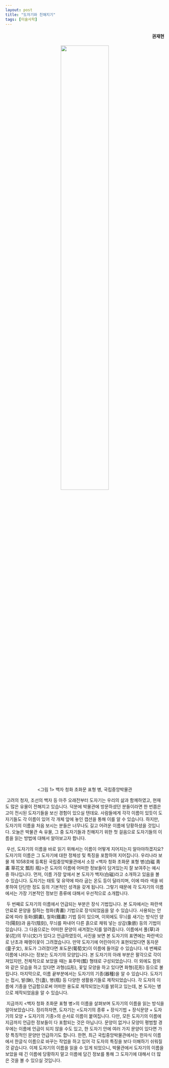 ```yaml
---
layout: post
title: "도자기와 친해지기"
tags: [미술사학]
---
```


<h4><div style="text-align:right"><b>권재현</b></div></h4>

<h4><div style="text-align:right"><b></b></div></h4>

<center><figure><img src="https://user-images.githubusercontent.com/64909586/184496730-1958705f-01df-4af2-8c03-68d3173e3df9.jpg?raw=true" width="60%" height="60%"><figcaption><그림 1> 백자 청화 초화문 표형 병, 국립중앙박물관</figcaption></figure></center>

&nbsp;고려의 청자, 조선의 백자 등 아주 오래전부터 도자기는 우리의 삶과 함께하였고, 현재도 많은 유물이 전해지고 있습니다. 덕분에 박물관에 방문하셨던 분들이라면 한 번쯤은 고이 전시된 도자기들을 보신 경험이 있으실 텐데요. 사람들에게 각각 이름이 있듯이 도자기들도 각 이름이 있어 각 개체 앞에 놓인 캡션을 통해 이를 알 수 있습니다. 하지만, 도자기의 이름을 처음 보시는 분들은 너무나도 길고 어려운 이름에 당황하셨을 것입니다. 오늘은 박물관 속 유물, 그 중 도자기들과 친해지기 위한 첫 걸음으로 도자기들의 이름을 읽는 방법에 대해서 알아보고자 합니다. 

&nbsp;우선, 도자기의 이름을 바로 읽기 위해서는 이름이 어떻게 지어지는지 알아야하겠지요? 도자기의 이름은 그 도자기에 대한 정체성 및 특징을 포함하여 지어집니다. 우리나라 보물 제 1058호에 등록된 국립중앙박물관에서 소장 <백자 청화 초화문 표형 병(白磁 靑畵 草花文 瓢形 甁)>은 도자의 이름에 어떠한 정보들이 담겨있는지 잘 보여주는 예시 중 하나입니다. 먼저, 이름 가장 앞에서 본 도자가 백자(白磁)라고 소개하고 있음을 볼 수 있습니다. 도자기는 태토 및 유약에 따라 굽는 온도 등이 달라지며, 이에 따라 색을 비롯하여 단단한 정도 등의 기본적인 성격을 갖게 됩니다. 그렇기 때문에 각 도자기의 이름에서는 가장 기본적인 정보인 종류에 대해서 우선적으로 소개합니다. 

&nbsp;두 번째로 도자기의 이름에서 언급되는 부분은 장식 기법입니다. 본 도자에서는 파란색 안료로 문양을 칠하는 청화(靑畵) 기법으로 장식되었음을 알 수 있습니다. 사용되는 안료에 따라 동화(銅畵), 철화(鐵畵) 기법 등이 있으며, 이외에도 무늬를 새기는 방식인 양각(陽刻)과 음각(陰刻), 무늬를 파내어 다른 흙으로 채워 넣는 상감(象嵌) 등의 기법이 있습니다. 그 다음으로는 어떠한 문양이 새겨졌는지를 알려줍니다. 이름에서 풀(草)과 꽃(花)의 무늬(文)가 있다고 언급하였듯이, 사진을 보면 본 도자기의 표면에는 파란색으로 난초과 패랭이꽃이 그려졌습니다. 만약 도자기에 어린아이가 표현되었다면 동자문(童子文), 포도가 그려졌다면 포도문(葡萄文)이 이름에 들어갈 수 있습니다. 네 번째로 이름에 나타나는 정보는 도자기의 모양입니다. 본 도자기의 아래 부분은 팔각으로 각이 져있지만, 전체적으로 보았을 때는 표주박(瓢) 형태로 구성되었습니다. 이 외에도 참외와 같은 모습을 하고 있다면 과형(瓜形), 꽃잎 모양을 하고 있다면 화형(花形) 등으로 불립니다. 마지막으로, 이름 끝부분에서는 도자기의 기종(器種)을 알 수 있습니다. 도자기는 접시, 발(鉢), 잔(盞), 병(甁) 등 다양한 생활용기들로 제작되었습니다. 각 도자의 이름에 기종을 언급함으로써 어떠한 용도로 제작되었는지를 밝히고 있는데, 본 도자는 병으로 제작되었음을 알 수 있습니다. 

&nbsp;지금까지 <백자 청화 초화문 표형 병>의 이름을 살펴보며 도자기의 이름을 읽는 방식을 알아보았습니다. 정리하자면, 도자기는 <도자기의 종류 + 장식기법 + 장식문양 + 도자기의 모양 + 도자기의 기종>의 순서로 이름이 붙여집니다. 다만, 모든 도자기의 이름에 지금까지 언급한 정보들이 다 포함되는 것은 아닙니다. 문양이 없거나 모양이 평범할 경우에는 이름에 언급이 되지 않을 수도 있고, 한 도자기 안에 여러 가지 문양이 있다면 가장 특징적인 문양만 언급하기도 합니다. 한편, 최근 국립중앙박물관에서는 한자식 이름에서 한글식 이름으로 바꾸는 작업을 하고 있어 각 도자의 특징을 보다 이해하기 쉬워질 것 같습니다. 이제 도자기의 이름을 읽을 수 있게 되었으니, 박물관에서 도자기의 이름을 보았을 때 긴 이름에 당황하지 말고 이름에 담긴 정보를 통해 그 도자기에 대해서 더 많은 것을 볼 수 있으실 것입니다.  
<br>
<br>
<br>